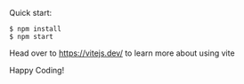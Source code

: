 Quick start:

```
$ npm install
$ npm start
```

Head over to https://vitejs.dev/ to learn more about using vite

Happy Coding!
